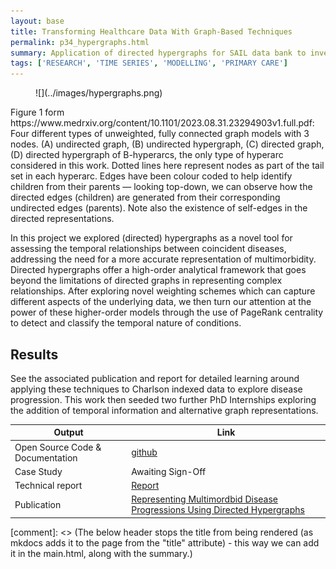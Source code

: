 ```yaml
---
layout: base
title: Transforming Healthcare Data With Graph-Based Techniques
permalink: p34_hypergraphs.html
summary: Application of directed hypergraphs for SAIL data bank to investigate disease progression
tags: ['RESEARCH', 'TIME SERIES', 'MODELLING', 'PRIMARY CARE']
---
```


<figure markdown>
![](../images/hypergraphs.png)
</figure>
<figcaption>Figure 1 form https://www.medrxiv.org/content/10.1101/2023.08.31.23294903v1.full.pdf: Four different types of unweighted, fully connected graph models with 3 nodes. (A) undirected graph, (B) undirected hypergraph, (C) directed graph, (D) directed hypergraph of B-hyperarcs, the only type of hyperarc considered in this work. Dotted lines here represent nodes as part of the tail set in each hyperarc. Edges have been colour coded to help identify children from their parents — looking top-down, we can observe how the directed edges (children) are generated from their corresponding undirected edges (parents). Note also the existence of self-edges in the directed representations.</figcaption>

In this project we explored (directed) hypergraphs as a novel tool for assessing the temporal relationships between coincident diseases, addressing the need for a more accurate representation of multimorbidity. Directed hypergraphs offer a high-order analytical framework that goes beyond the limitations of directed graphs in representing complex relationships. After exploring novel weighting schemes which can capture different aspects of the underlying data, we then turn our attention at the power of these higher-order models through the use of PageRank centrality to detect and classify the temporal nature of conditions. 

## Results
See the associated publication and report for detailed learning around applying these techniques to Charlson indexed data to explore disease progression.  This work then seeded two further PhD Internships exploring the addition of temporal information and alternative graph representations. 

| Output | Link |
| ---- | ---- |
| Open Source Code & Documentation | [github](https://github.com/nhsx/hypergraph-mm) |
| Case Study | Awaiting Sign-Off |
| Technical report | [Report](https://github.com/nhsx/hypergraph-mm/blob/main/reports/Hypergraph_mm_report_JB.pdf) |
| Publication | [Representing Multimordbid Disease Progressions Using Directed Hypergraphs](https://www.medrxiv.org/content/10.1101/2023.08.31.23294903v1) |

[comment]: <> (The below header stops the title from being rendered (as mkdocs adds it to the page from the "title" attribute) - this way we can add it in the main.html, along with the summary.)
#
